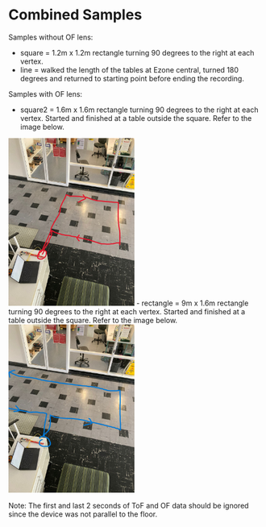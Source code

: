 # Combined Samples
Samples without OF lens:
- square = 1.2m x 1.2m rectangle turning 90 degrees to the right at each vertex.
- line = walked the length of the tables at Ezone central, turned 180 degrees and returned to starting point before ending the recording.

Samples with OF lens:
- square2 = 1.6m x 1.6m rectangle turning 90 degrees to the right at each vertex. Started and finished at a table outside the square. Refer to the image below.
<img src="square2.jpg" alt="drawing" width="250"/>
- rectangle = 9m x 1.6m rectangle turning 90 degrees to the right at each vertex. Started and finished at a table outside the square. Refer to the image below.
<img src="rectangle.jpg" alt="drawing" width="250"/>

Note: The first and last 2 seconds of ToF and OF data should be ignored since the device was not parallel to the floor.

